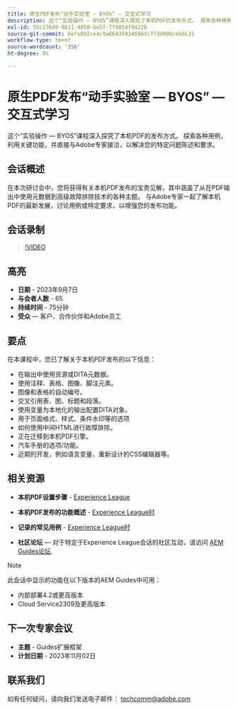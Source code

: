```yaml
---
title: 原生PDF发布“动手实验室 — BYOS” — 交互式学习
description: 这个“实验操作 — BYOS”课程深入探究了本机PDF的发布方式。 探索各种用例，利用关键功能，并直接与Adobe专家接洽，以解决您的特定问题陈述和要求。
exl-id: 55c276d8-8611-4050-be5f-7f9854f94228
source-git-commit: befe892ce4c9a6643593469bdc7fdd808ceb0c31
workflow-type: tm+mt
source-wordcount: '356'
ht-degree: 0%

---
```


# 原生PDF发布“动手实验室 — BYOS” — 交互式学习

这个“实验操作 — BYOS”课程深入探究了本机PDF的发布方式。 探索各种用例，利用关键功能，并直接与Adobe专家接洽，以解决您的特定问题陈述和要求。

## 会话概述

在本次研讨会中，您将获得有关本机PDF发布的宝贵见解，其中涵盖了从在PDF输出中使用元数据到高级故障排除技术的各种主题。 与Adobe专家一起了解本机PDF的最新发展，讨论用例或特定要求，以增强您的发布功能。

## 会话录制

>[!VIDEO](https://video.tv.adobe.com/v/3424375/native-pdf-aem-guides?quality=12&learn=on)

## 高亮

- **日期** - 2023年9月7日
- **与会者人数** - 65
- **持续时间** - 75分钟
- **受众**  — 客户、合作伙伴和Adobe员工

## 要点

在本课程中，您已了解关于本机PDF发布的以下信息：

- 在输出中使用资源或DITA元数据。
- 使用注释、表格、图像、脚注元素。
- 图像和表格的自动编号。
- 交叉引用表、图、标题和段落。
- 使用变量为本地化的输出配置DITA对象。
- 用于页面格式、样式、条件水印等的选项
- 如何使用中间HTML进行故障排除。
- 正在迁移到本机PDF引擎。
- 汽车手册的选项/功能。
- 近期的开发，例如语言变量、重新设计的CSS编辑器等。


## 相关资源

- **本机PDF设置步骤** - [Experience League](https://experienceleague.adobe.com/docs/experience-manager-guides-learn/tutorials/knowledge-base/kb-articles/publishing/configuring-aem-environment-for-native-pdf-publishing.html?lang=en)

- **本机PDF发布的功能概述** - [Experience League时](https://experienceleague.adobe.com/docs/experience-manager-guides-learn/tutorials/knowledge-base/expert-session/native-pdf-publishing-essentials-feb23.html?lang=en)

- **记录的常见用例** - [Experience League时](https://experienceleague.adobe.com/docs/experience-manager-guides-learn/tutorials/install-guide/on-prem-ig/output-gen-config/config-native-pdf-publish/content-styles/stylesheet.html?lang=en)

- **社区论坛**  — 对于特定于Experience League会话的社区互动，请访问  [AEM Guides论坛](https://experienceleaguecommunities.adobe.com/t5/experience-manager-guides/bd-p/xml-documentation-discussions).

>[!NOTE]
>
> 此会话中显示的功能在以下版本的AEM Guides中可用：
> - 内部部署4.2或更高版本
> - Cloud Service2309及更高版本

## 下一次专家会议

- **主题** - Guides扩展框架
- **计划日期** - 2023年11月02日

## 联系我们

如有任何疑问，请向我们发送电子邮件： <techcomm@adobe.com>
